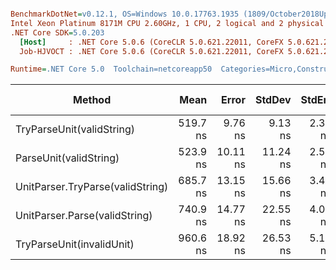 ``` ini

BenchmarkDotNet=v0.12.1, OS=Windows 10.0.17763.1935 (1809/October2018Update/Redstone5)
Intel Xeon Platinum 8171M CPU 2.60GHz, 1 CPU, 2 logical and 2 physical cores
.NET Core SDK=5.0.203
  [Host]     : .NET Core 5.0.6 (CoreCLR 5.0.621.22011, CoreFX 5.0.621.22011), X64 RyuJIT
  Job-HJVOCT : .NET Core 5.0.6 (CoreCLR 5.0.621.22011, CoreFX 5.0.621.22011), X64 RyuJIT

Runtime=.NET Core 5.0  Toolchain=netcoreapp50  Categories=Micro,Construction,Unit,String  

```
|                           Method |     Mean |    Error |   StdDev |  StdErr |      Min |        Max |   Median | Ratio | MannWhitney(5%) | RatioSD |  Gen 0 | Gen 1 | Gen 2 | Allocated |
|--------------------------------- |---------:|---------:|---------:|--------:|---------:|-----------:|---------:|------:|---------------- |--------:|-------:|------:|------:|----------:|
|        TryParseUnit(validString) | 519.7 ns |  9.76 ns |  9.13 ns | 2.36 ns | 500.6 ns |   537.5 ns | 519.0 ns |  1.00 |            Same |    0.03 | 0.0212 |     - |     - |     409 B |
|           ParseUnit(validString) | 523.9 ns | 10.11 ns | 11.24 ns | 2.58 ns | 500.0 ns |   542.9 ns | 523.2 ns |  1.00 |            Base |    0.00 | 0.0227 |     - |     - |     433 B |
| UnitParser.TryParse(validString) | 685.7 ns | 13.15 ns | 15.66 ns | 3.42 ns | 641.1 ns |   713.0 ns | 685.8 ns |  1.31 |          Slower |    0.04 | 0.0240 |     - |     - |     471 B |
|    UnitParser.Parse(validString) | 740.9 ns | 14.77 ns | 22.55 ns | 4.05 ns | 698.4 ns |   780.5 ns | 742.2 ns |  1.42 |          Slower |    0.04 | 0.0252 |     - |     - |     495 B |
|        TryParseUnit(invalidUnit) | 960.6 ns | 18.92 ns | 26.53 ns | 5.11 ns | 914.6 ns | 1,015.9 ns | 961.1 ns |  1.84 |          Slower |    0.07 | 0.0485 |     - |     - |     925 B |
